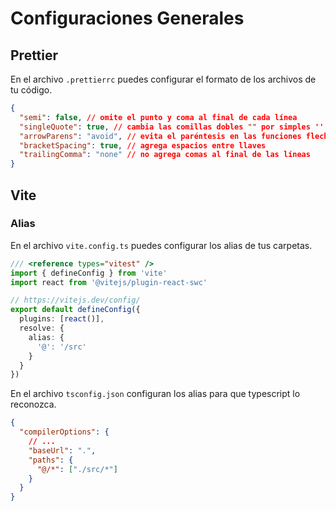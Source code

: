 # Configuraciones Generales

## Prettier

En el archivo `.prettierrc` puedes configurar el formato de los archivos de tu código.

```json copy showLineNumbers filename=".prettierrc"
{
  "semi": false, // omite el punto y coma al final de cada línea
  "singleQuote": true, // cambia las comillas dobles "" por simples ''
  "arrowParens": "avoid", // evita el paréntesis en las funciones flechas con un parámetro
  "bracketSpacing": true, // agrega espacios entre llaves
  "trailingComma": "none" // no agrega comas al final de las líneas
}
```

## Vite

### Alias

En el archivo `vite.config.ts` puedes configurar los alias de tus carpetas.

```ts {8-12} copy showLineNumbers filename="vite.config.ts"
/// <reference types="vitest" />
import { defineConfig } from 'vite'
import react from '@vitejs/plugin-react-swc'

// https://vitejs.dev/config/
export default defineConfig({
  plugins: [react()],
  resolve: {
    alias: {
      '@': '/src'
    }
  }
})
```

En el archivo `tsconfig.json` configuran los alias para que typescript lo reconozca.

```json {4-7} copy showLineNumbers filename="tsconfig.json"
{
  "compilerOptions": {
    // ...
    "baseUrl": ".",
    "paths": {
      "@/*": ["./src/*"]
    }
  }
}
```